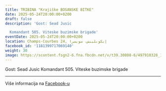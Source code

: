 ```yaml
---
title: TRIBINA "Krajiške BOSANSKE BITKE"
date: 2025-05-24T20:00:00+0200
draft: false
description: 'Gost: Sead Jusic

  Komandant 505. Viteske buzimske brigade'
eventDate: 2025-05-24T20:00:00+0200
location: Champs-Courbes 24, ‏إيكوبلينس‏، ‏سويسرا‏
facebook_id: '1181399717069140'
weight: 30
image: https://scontent.fsgn2-6.fna.fbcdn.net/v/t39.30808-6/497910328_1007825038144762_7375653666811415510_n.jpg?_nc_cat=110&ccb=1-7&_nc_sid=9e60e4&_nc_ohc=CyTwrpeQKG8Q7kNvwFtcOQA&_nc_oc=AdncUUNJ1Qnqk32eDs6fNsfvxOxrP6QLyJ3CJ8M947-AlGE43iOS5vZWB0taXfEDAP4&_nc_zt=23&_nc_ht=scontent.fsgn2-6.fna&edm=ABTKTjYEAAAA&_nc_gid=kjbubrAl9UbaR-dSjER6sA&_nc_tpa=Q5bMBQHxOe9s3RCptlV5GhNpU5GO37uLDbyVwFh-EzzK_YCqxueObqFvIm4ty0OEpWlsVhO3bOGnB06yYw&oh=00_AffV-n7117xNTA9YCk_OTYqTE3pCHAQkmWSvUqIRe-ATFQ&oe=6901FD2F
---
```


Gost: Sead Jusic
Komandant 505. Viteske buzimske brigade

---

Više informacija na [Facebook-u](https://facebook.com/events/1181399717069140)